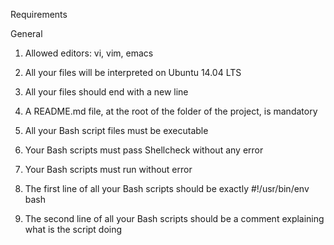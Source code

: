 Requirements


General

1. Allowed editors: vi, vim, emacs

2. All your files will be interpreted on Ubuntu 14.04 LTS

3. All your files should end with a new line

4. A README.md file, at the root of the folder of the project, is mandatory

5. All your Bash script files must be executable

6. Your Bash scripts must pass Shellcheck without any error

7. Your Bash scripts must run without error

8. The first line of all your Bash scripts should be exactly #!/usr/bin/env bash

9. The second line of all your Bash scripts should be a comment explaining what is the script doing
